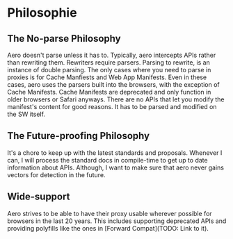# Philosophie

## The No-parse Philosophy

Aero doesn't parse unless it has to. Typically, aero intercepts APIs rather than rewriting them. Rewriters require parsers. Parsing to rewrite, is an instance of double parsing. The only cases where you need to parse in proxies is for Cache Manfiests and Web App Manifests. Even in these cases, aero uses the parsers built into the browsers, with the exception of Cache Manifests. Cache Manifests are deprecated and only function in older browsers or Safari anyways. There are no APIs that let you modify the manifest's content for good reasons. It has to be parsed and modified on the SW itself.

## The Future-proofing Philosophy

It's a chore to keep up with the latest standards and proposals. Whenever I can, I will process the standard docs in compile-time to get up to date information about APIs. Although, I want to make sure that aero never gains vectors for detection in the future.

## Wide-support

Aero strives to be able to have their proxy usable wherever possible for browsers in the last 20 years. This includes supporting deprecated APIs and providing polyfills like the ones in [Forward Compat](TODO: Link to it).
